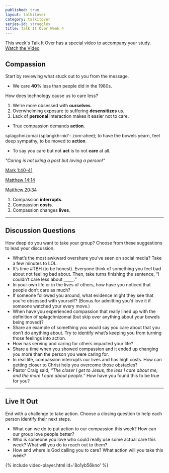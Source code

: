 ```yaml
---
published: true
layout: talkitover
category: talkitover
series-id: struggles
title: Talk It Over Week 4
---
```


<p class="lead">This week's Talk It Over has a special video to accompany your study. <a href="javascript:void(0);" data-video-player="8o1yb56kno" class="action" onclick="ga('send', 'event', 'TIO', 'Click', 'Video');">Watch the Video <i class="icon icon-arrow"></i></a></p>

## Compassion
<p class="lead">Start by reviewing what stuck out to you from the message.</p>

* We care **40**% less than people did in the 1980s.

How does technology cause us to care less?

1. We're more obsessed with **ourselves**.
2. Overwhelming exposure to suffering **desensitizes** us. 
3. Lack of **personal** interaction makes it easier not to care.

<ul><li>True compassion demands <strong>action</strong>.</li></ul>

splagchnizomai (splangkh-nid'- zom-ahee); to have the bowels yearn, feel deep sympathy, to be moved to **action**.

* To say you care but not **act** is to not **care** at all. 

_"Caring is not liking a post but loving a person!"_

[Mark 1:40-41](https://www.bible.com/bible/111/Mrk.1.40-41.niv) 

[Matthew 14:14](https://www.bible.com/bible/111/Mat.14.14.niv)

[Matthew 20:34](https://www.bible.com/bible/111/Mat.20.34.niv)

1. Compassion **interrupts**.
2. Compassion **costs**.
3. Compassion changes **lives**.

* * *

## Discussion Questions
<p class="lead">How deep do you want to take your group? Choose from these suggestions to lead your discussion.</p>

* What’s the most awkward overshare you’ve seen on social media? Take a few minutes to LOL.
* It’s time #TBH (to be honest). Everyone think of something you feel bad about not feeling bad about. Then, take turns finishing the sentence, “I couldn’t care less about _____.”
* In your own life or in the lives of others, how have you noticed that people don’t care as much?
* If someone followed you around, what evidence might they see that you’re obsessed with yourself? (Bonus for admitting you’d love it if someone watched your every move.)
* When have you experienced compassion that really lined up with the definition of splagchnizomai (but skip over anything about your bowels being moved)?
* Share an example of something you would say you care about that you don’t do anything about. Try to identify what’s keeping you from turning those feelings into action.
* How has serving and caring for others impacted your life?
* Share a time when you showed compassion and it ended up changing you more than the person you were caring for.
* In real life, compassion interrupts our lives and has high costs. How can getting closer to Christ help you overcome those obstacles?
* Pastor Craig said, _“The closer I get to Jesus, the less I care about me, and the more I care about people.”_ How have you found this to be true for you?

* * *

## Live It Out
<p class="lead">End with a challenge to take action. Choose a closing question to help each person identify their next steps.</p>

* What can we do to put action to our compassion this week? How can our group love people better?
* Who is someone you love who could really use some actual care this week? What will you do to reach out to them?
* How and where is God calling you to care? What action will you take this week?

{% include video-player.html id='8o1yb56kno' %}
